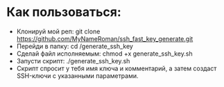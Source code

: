 # Как пользоваться:

* Клонируй мой реп: git clone https://github.com/MyNameRoman/ssh_fast_key_generate.git
* Перейди в папку: cd /generate_ssh_key
* Сделай файл исполняемым: chmod +x generate_ssh_key.sh
* Запусти скрипт: ./generate_ssh_key.sh
* Скрипт спросит у тебя имя ключа и комментарий, а затем создаст SSH-ключи с указанными параметрами.
